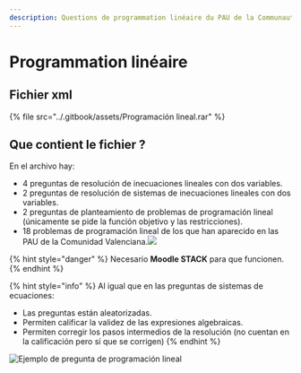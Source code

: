 ```yaml
---
description: Questions de programmation linéaire du PAU de la Communauté de Valence
---
```


# Programmation linéaire

## Fichier xml

{% file src="../.gitbook/assets/Programación lineal.rar" %}

## Que contient le fichier ?

En el archivo hay:

* 4 preguntas de resolución de inecuaciones lineales con dos variables.
* 2 preguntas de resolución de sistemas de inecuaciones lineales con dos variables.
* 2 preguntas de planteamiento de problemas de programación lineal (únicamente se pide la función objetivo y las restricciones).
* 18 problemas de programación lineal de los que han aparecido en las PAU de la Comunidad Valenciana.![](../.gitbook/assets/progrLin.gif)

{% hint style="danger" %}
Necesario **Moodle STACK** para que funcionen.
{% endhint %}

{% hint style="info" %}
Al igual que en las preguntas de sistemas de ecuaciones:

* Las preguntas están aleatorizadas.
* Permiten calificar la validez de las expresiones algebraicas.
* Permiten corregir los pasos intermedios de la resolución (no cuentan en la calificación pero sí que se corrigen)
{% endhint %}

![Ejemplo de pregunta de programación lineal](../.gitbook/assets/progrLin.gif)
